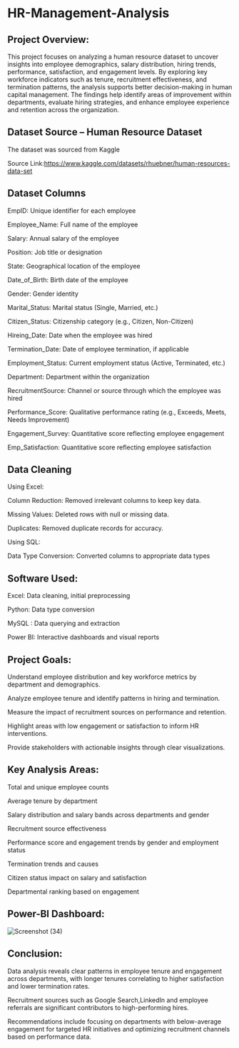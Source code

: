 # HR-Management-Analysis
## Project Overview:
This project focuses on analyzing a human resource dataset to uncover insights into employee demographics, salary distribution, hiring trends, performance, satisfaction, and engagement levels. By exploring key workforce indicators such as tenure, recruitment effectiveness, and termination patterns, the analysis supports better decision-making in human capital management. The findings help identify areas of improvement within departments, evaluate hiring strategies, and enhance employee experience and retention across the organization.

## Dataset Source – Human Resource Dataset
The dataset was sourced from Kaggle 

Source Link:https://www.kaggle.com/datasets/rhuebner/human-resources-data-set

## Dataset Columns
EmpID: Unique identifier for each employee

Employee_Name: Full name of the employee

Salary: Annual salary of the employee

Position: Job title or designation

State: Geographical location of the employee

Date_of_Birth: Birth date of the employee

Gender: Gender identity

Marital_Status: Marital status (Single, Married, etc.)

Citizen_Status: Citizenship category (e.g., Citizen, Non-Citizen)

Hireing_Date: Date when the employee was hired

Termination_Date: Date of employee termination, if applicable

Employment_Status: Current employment status (Active, Terminated, etc.)

Department: Department within the organization

RecruitmentSource: Channel or source through which the employee was hired

Performance_Score: Qualitative performance rating (e.g., Exceeds, Meets, Needs Improvement)

Engagement_Survey: Quantitative score reflecting employee engagement

Emp_Satisfaction: Quantitative score reflecting employee satisfaction

## Data Cleaning
Using Excel:

Column Reduction: Removed irrelevant columns to keep key data.

Missing Values: Deleted rows with null or missing data.

Duplicates: Removed duplicate records for accuracy.

Using SQL:

Data Type Conversion: Converted columns to appropriate data types

## Software Used:

Excel: Data cleaning, initial preprocessing

Python: Data type conversion

MySQL : Data querying and extraction

Power BI: Interactive dashboards and visual reports

## Project Goals:
Understand employee distribution and key workforce metrics by department and demographics.

Analyze employee tenure and identify patterns in hiring and termination.

Measure the impact of recruitment sources on performance and retention.

Highlight areas with low engagement or satisfaction to inform HR interventions.

Provide stakeholders with actionable insights through clear visualizations.

## Key Analysis Areas:
Total and unique employee counts

Average tenure by department

Salary distribution and salary bands across departments and gender

Recruitment source effectiveness

Performance score and engagement trends by gender and employment status

Termination trends and causes

Citizen status impact on salary and satisfaction

Departmental ranking based on engagement

## Power-BI Dashboard:
![Screenshot (34)](https://github.com/user-attachments/assets/ccfc5d1f-e374-46b1-9e98-9eefcea9f5dd)


## Conclusion:
Data analysis reveals clear patterns in employee tenure and engagement across departments, with longer tenures correlating to higher satisfaction and lower termination rates.

Recruitment sources such as Google Search,LinkedIn and employee referrals are significant contributors to high-performing hires.

Recommendations include focusing on departments with below-average engagement for targeted HR initiatives and optimizing recruitment channels based on performance data.

